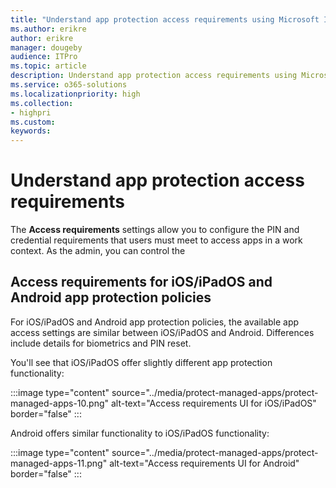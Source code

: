 ```yaml
---
title: "Understand app protection access requirements using Microsoft Intune"
ms.author: erikre
author: erikre
manager: dougeby
audience: ITPro
ms.topic: article
description: Understand app protection access requirements using Microsoft Intune.
ms.service: o365-solutions
ms.localizationpriority: high
ms.collection:
- highpri
ms.custom:
keywords:
---
```


# Understand app protection access requirements

The **Access requirements** settings allow you to configure the PIN and credential requirements that users must meet to access apps in a work context. As the admin, you can control the 

## Access requirements for iOS/iPadOS and Android app protection policies

For iOS/iPadOS and Android app protection policies, the available app access settings are similar between iOS/iPadOS and Android. Differences include details for biometrics and PIN reset.

You'll see that iOS/iPadOS offer slightly different app protection functionality:

:::image type="content" source="../media/protect-managed-apps/protect-managed-apps-10.png" alt-text="Access requirements UI for iOS/iPadOS" border="false" :::

Android offers similar functionality to iOS/iPadOS functionality:

:::image type="content" source="../media/protect-managed-apps/protect-managed-apps-11.png" alt-text="Access requirements UI for Android" border="false" :::
